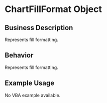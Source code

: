 # ChartFillFormat Object

## Business Description
Represents fill formatting.

## Behavior
Represents fill formatting.

## Example Usage
No VBA example available.